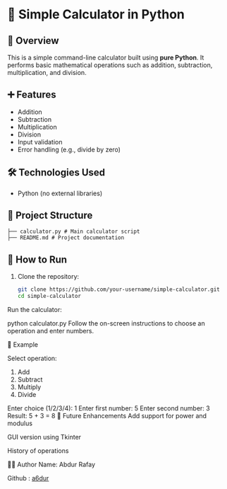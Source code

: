 # 🧮 Simple Calculator in Python

## 📌 Overview
This is a simple command-line calculator built using **pure Python**. It performs basic mathematical operations such as addition, subtraction, multiplication, and division.

## ➕ Features
- Addition
- Subtraction
- Multiplication
- Division
- Input validation
- Error handling (e.g., divide by zero)

## 🛠️ Technologies Used
- Python (no external libraries)

## 📂 Project Structure
```
├── calculator.py # Main calculator script
├── README.md # Project documentation
```


## 🚀 How to Run

1. Clone the repository:
   ```bash
   git clone https://github.com/your-username/simple-calculator.git
   cd simple-calculator
Run the calculator:

python calculator.py
Follow the on-screen instructions to choose an operation and enter numbers.

📘 Example

Select operation:
1. Add
2. Subtract
3. Multiply
4. Divide

Enter choice (1/2/3/4): 1
Enter first number: 5
Enter second number: 3
Result: 5 + 3 = 8
📌 Future Enhancements
Add support for power and modulus

GUI version using Tkinter

History of operations

🙋‍♂️ Author
Name: Abdur Rafay

Github : [a6dur](https://github.com/your-a6dur)
